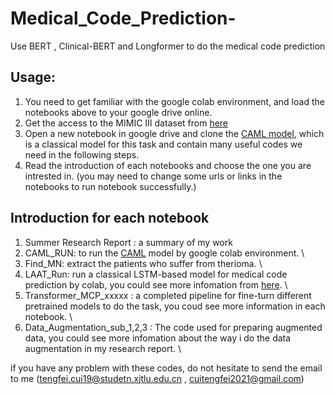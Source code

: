 # Medical_Code_Prediction-
Use BERT , Clinical-BERT and Longformer to do the medical code prediction

## Usage:
1. You need to get familiar with the google colab environment, and load the notebooks above to your google drive online.
2. Get the access to the MIMIC III dataset from [here](https://physionet.org/content/mimiciii/1.4/)
3. Open a new notebook in google drive and clone the [CAML model](https://github.com/jamesmullenbach/caml-mimic), which is a classical model for this task and contain many useful codes we need in the following steps.
4. Read the introduction of each notebooks and choose the one you are intrested in. (you may need to change some urls or links in the notebooks to run notebook successfully.)

## Introduction for each notebook
1. Summer Research Report : a summary of my work
2. CAML_RUN: to run the [CAML](https://github.com/jamesmullenbach/caml-mimic) model by google colab environment. \\ 
3. Find_MN: extract the patients who suffer from therioma.  \\
4. LAAT_Run: run a classical LSTM-based model for medical code prediction by colab, you could see more infomation from [here](https://paperswithcode.com/paper/a-label-attention-model-for-icd-coding-from).  \\
5. Transformer_MCP_xxxxx : a completed pipeline for fine-turn different pretrained models to do the task, you coud see more information in each notebook.  \\
6. Data_Augmentation_sub_1,2,3 : The code used for preparing augmented data, you could see more infomation about the way i do the data augmentation in my research report.  \\


if you have any problem with these codes, do not hesitate to send the email to me (tengfei.cui19@studetn.xjtlu.edu.cn , cuitengfei2021@gmail.com)

